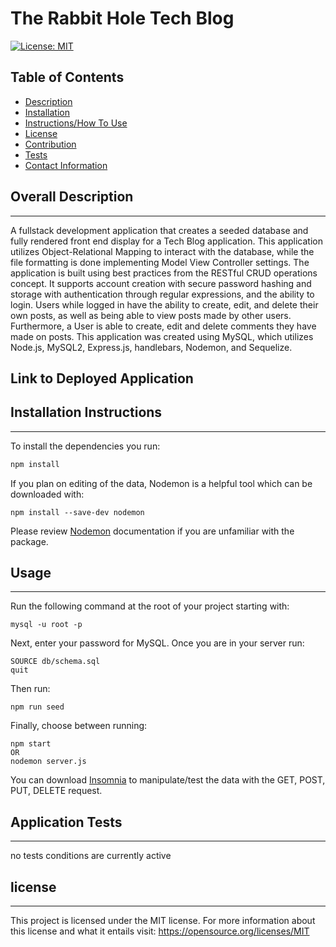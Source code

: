 # The Rabbit Hole Tech Blog
[![License: MIT](https://img.shields.io/badge/License-MIT-yellow.svg)](https://opensource.org/licenses/MIT)

 ## Table of Contents

- [Description](#overall-description)
- [Installation](#installation-instructions)
- [Instructions/How To Use](#instructions/how-to-use)
- [License](#license)
- [Contribution](#contribution-guidelines)
- [Tests](#application-tests)
- [Contact Information](#contact-information)


 ## Overall Description 
 - - - 

A fullstack development application that creates a seeded database and fully rendered front end display for a Tech Blog application. This application utilizes Object-Relational Mapping to interact with the database, while the file formatting is done implementing Model View Controller settings. The application is built using best practices from the RESTful CRUD operations concept. It supports account creation with secure password hashing and storage  with authentication through regular expressions, and the ability to login. Users while logged in have the ability to create, edit, and delete their own posts, as well as being able to view posts made by other users. Furthermore, a User is able to create, edit and delete comments they have made on posts. This application was created using MySQL, which utilizes Node.js, MySQL2, Express.js, handlebars, Nodemon, and Sequelize.
 

## Link to Deployed Application


 ## Installation Instructions
 - - -
To install the dependencies you run:
```sh
npm install
```
If you plan on editing of the data, Nodemon is a helpful tool which can be downloaded with: 
```
npm install --save-dev nodemon
```
Please review <a href ="https://www.npmjs.com/package/nodemon">Nodemon</a> documentation if you are unfamiliar with the package.


 ## Usage
 - - -
 
Run the following command at the root of your project starting with:
```
mysql -u root -p
``` 
Next, enter your password for MySQL. Once you are in your server run: 
```
SOURCE db/schema.sql
quit
``` 
Then run:
```
npm run seed
```
Finally, choose between running: 
```
npm start
OR
nodemon server.js
```
You can download <a href="https://insomnia.rest/download">Insomnia</a> to manipulate/test the data with the GET, POST, PUT, DELETE request.

 ## Application Tests
 - - -

no tests conditions are currently active

## license
  - - - 
  This project is licensed under the MIT license.
  For more information about this license and what it entails visit: https://opensource.org/licenses/MIT

